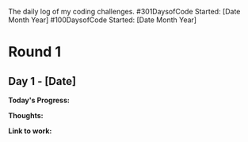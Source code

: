 The daily log of my coding challenges. 
#301DaysofCode Started: [Date Month Year]
#100DaysofCode Started: [Date Month Year]

# Round 1
<!--Example text (from 100 Days of Code repo) in comments. Delete as needed.-->

## Day 1 - [Date]

**Today's Progress:** <!--Fixed CSS, worked on canvas functionality for the app.-->

**Thoughts:** <!--I really struggled with CSS, but, overall, I feel like I am slowly getting better at it. Canvas is still new for me, but I managed to figure out some basic functionality.-->

**Link to work:** <!--[Calculator App](http://www.example.com)-->